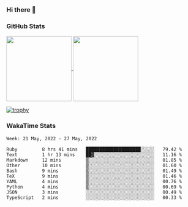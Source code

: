 ### Hi there 👋

### GitHub Stats

<a href="https://github.com/anuraghazra/github-readme-stats">
  <img align="center" height="170px" src="https://github-readme-stats.vercel.app/api/top-langs/?username=tksfjt1024&layout=compact&count_private=true&show_icons=true&show_icons=true&theme=graywhite" />
</a>
<a href="https://github.com/anuraghazra/github-readme-stats">
  <img align="center" height="170px" src="https://github-readme-stats.vercel.app/api?username=tksfjt1024&count_private=true&show_icons=true&show_icons=true&theme=graywhite" />
</a>

[![trophy](https://github-profile-trophy.vercel.app/?username=tksfjt1024)](https://github.com/ryo-ma/github-profile-trophy)

### WakaTime Stats

<!--START_SECTION:waka-->
```text
Week: 21 May, 2022 - 27 May, 2022

Ruby         8 hrs 41 mins   ████████████████████░░░░░   79.42 % 
Text         1 hr 13 mins    ██▓░░░░░░░░░░░░░░░░░░░░░░   11.16 % 
Markdown     12 mins         ▒░░░░░░░░░░░░░░░░░░░░░░░░   01.85 % 
Other        10 mins         ▒░░░░░░░░░░░░░░░░░░░░░░░░   01.60 % 
Bash         9 mins          ▒░░░░░░░░░░░░░░░░░░░░░░░░   01.49 % 
TeX          9 mins          ▒░░░░░░░░░░░░░░░░░░░░░░░░   01.46 % 
YAML         4 mins          ▒░░░░░░░░░░░░░░░░░░░░░░░░   00.76 % 
Python       4 mins          ▒░░░░░░░░░░░░░░░░░░░░░░░░   00.69 % 
JSON         3 mins          ░░░░░░░░░░░░░░░░░░░░░░░░░   00.49 % 
TypeScript   2 mins          ░░░░░░░░░░░░░░░░░░░░░░░░░   00.33 % 
```
<!--END_SECTION:waka-->
